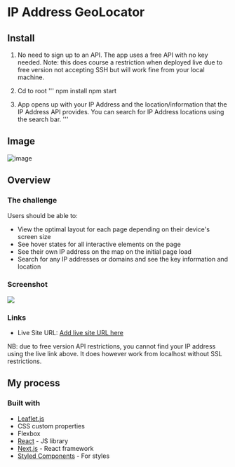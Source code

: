# IP Address GeoLocator


## Install

1. No need to sign up to an API. The app uses a free API with no key needed. Note: this does course a restriction when deployed live due to free version not accepting SSH but will work fine from your local machine. 

2. Cd to root
'''
npm install
npm start

3. App opens up with your IP Address and the location/information that the IP Address API provides. You can search for IP Address locations using the search bar.
'''

## Image 

![image](https://user-images.githubusercontent.com/113264125/226387233-a0b95cee-43ea-4f05-a417-5d22dbc10283.png)

## Overview

### The challenge

Users should be able to:

- View the optimal layout for each page depending on their device's screen size
- See hover states for all interactive elements on the page
- See their own IP address on the map on the initial page load
- Search for any IP addresses or domains and see the key information and location

### Screenshot

![](./screenshot.jpg)


### Links

- Live Site URL: [Add live site URL here]([https://your-live-site-url.com](https://ip-geolocator.onrender.com/))

NB: due to free version API restrictions, you cannot find your IP address using the live link above. It does however work from localhost without SSL restrictions.

## My process

### Built with

- [Leaflet.js](https://leafletjs.com/)
- CSS custom properties
- Flexbox
- [React](https://reactjs.org/) - JS library
- [Next.js](https://nextjs.org/) - React framework
- [Styled Components](https://styled-components.com/) - For styles

